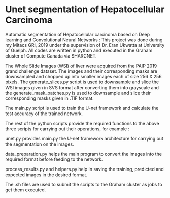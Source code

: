 # Unet segmentation of Hepatocellular Carcinoma
Automatic segmentation of Hepatocellular carcinoma based on Deep learning and Convolutional Neural Networks : This project was done during my Mitacs GRI, 2019 under the supervision of Dr. Eran Ukwatta at University of Guelph.
All codes are written in python and executed in the Graham cluster of Compute Canada via SHARCNET.

The Whole Slide Images (WSI) of liver were acquired from the PAIP 2019 grand challenge dataset. The images and their corresponding masks are downsampled and chopped up into smaller images each of size 256 X 256 pixels.
The generate_slices.py script is used to downsample and slice the WSI images given in SVS format after converting them into grayscale and
the generate_mask_patches.py is used to downsample and slice their corresponding masks given in .TIF format.

The main.py script is used to train the U-net framework and calculate the test accuracy of the trained network.

The rest of the python scripts provide the required functions to the above three scripts for carrying out their operations, for example : 

unet.py provides main.py the U-net framework architecture for carrying out the segmentation on the images.

data_preparation.py helps the main program to convert the images into the required format before feeding to the network.

process_results.py and helpers.py help in saving the training, predicted and expected images in the desired format.

The .sh files are used to submit the scripts to the Graham cluster as jobs to get them executed.
